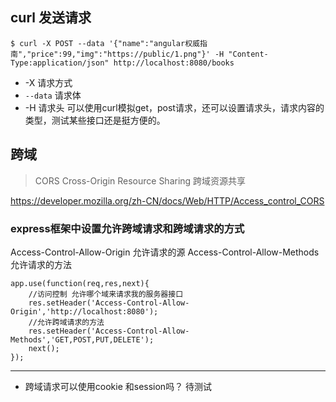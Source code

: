 


## curl  发送请求
```
$ curl -X POST --data '{"name":"angular权威指南","price":99,"img":"https://public/1.png"}' -H "Content-Type:application/json" http://localhost:8080/books
```
- -X  请求方式
- `--data`  请求体
- -H 请求头
可以使用curl模拟get，post请求，还可以设置请求头，请求内容的类型，测试某些接口还是挺方便的。

## 跨域 
> CORS Cross-Origin Resource Sharing 跨域资源共享
 
 
<https://developer.mozilla.org/zh-CN/docs/Web/HTTP/Access_control_CORS>

### express框架中设置允许跨域请求和跨域请求的方式
Access-Control-Allow-Origin  允许请求的源
Access-Control-Allow-Methods 允许请求的方法
```
app.use(function(req,res,next){
    //访问控制 允许哪个域来请求我的服务器接口
    res.setHeader('Access-Control-Allow-Origin','http://localhost:8080');
    //允许跨域请求的方法
    res.setHeader('Access-Control-Allow-Methods','GET,POST,PUT,DELETE');
    next();
});
```

---

- 跨域请求可以使用cookie 和session吗？ 待测试